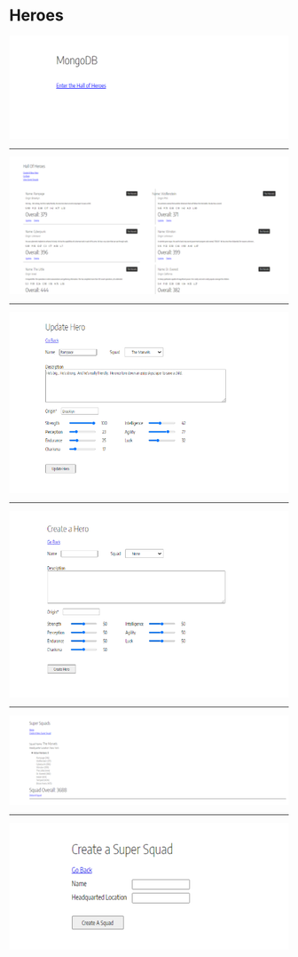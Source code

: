 # Heroes

![](https://github.com/JayantGoel001/Heroes/blob/master/screenshots/ss1.png)
***
![](https://github.com/JayantGoel001/Heroes/blob/master/screenshots/ss2.png)
***
![](https://github.com/JayantGoel001/Heroes/blob/master/screenshots/ss3.png)
***
![](https://github.com/JayantGoel001/Heroes/blob/master/screenshots/ss4.png)
***
![](https://github.com/JayantGoel001/Heroes/blob/master/screenshots/ss5.png)
***
![](https://github.com/JayantGoel001/Heroes/blob/master/screenshots/ss6.png)
